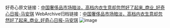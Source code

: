 好奇心原文链接：[中国奢侈品市场暗淡，高档内衣生意却忽然好了起来_商业_好奇心日报-马安琪](https://www.qdaily.com/articles/6335.html)
WebArchive归档链接：[中国奢侈品市场暗淡，高档内衣生意却忽然好了起来_商业_好奇心日报-马安琪](http://web.archive.org/web/20190623170211/https://www.qdaily.com/articles/6335.html)
![image](http://ww3.sinaimg.cn/large/007d5XDply1g3w9vrx15rj30u02og1kx)